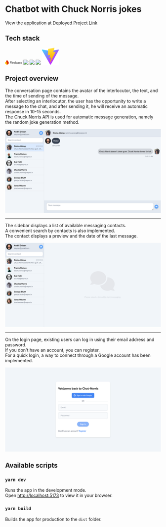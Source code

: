 # Chatbot with Chuck Norris jokes

View the application at [Deployed Project Link](https://chat-norris.vercel.app/)

## Tech stack

<div>
<img width="55" src="https://raw.githubusercontent.com/gilbarbara/logos/master/logos/firebase.svg"/>
<img width="55" src="https://raw.githubusercontent.com/gilbarbara/logos/master/logos/typescript-icon.svg"/>
<img width="55" src="https://raw.githubusercontent.com/gilbarbara/logos/master/logos/react.svg"/>
<img width="55" src="https://raw.githubusercontent.com/gilbarbara/logos/master/logos/tailwindcss-icon.svg"/>
<img width="55" src="./public/vite.svg"/>
</div>

## Project overview

The conversation page contains the avatar of the interlocutor, the text, and the time of sending of the message.\
After selecting an interlocutor, the user has the opportunity to write a message to the chat, and after sending it, he will receive an automatic response in 10-15 seconds.\
[The Chuck Norris API](https://api.chucknorris.io) is used for automatic message generation, namely the random joke generation method.

![chat-norris chat page](./screens/chat-page.png)

***

The sidebar displays a list of available messaging contacts.\
A convenient search by contacts is also implemented.\
The contact displays a preview and the date of the last message.

![chat-norris home page](./screens/home-page.png)

***

On the login page, existing users can log in using their email address and password.\
If you don't have an account, you can register.\
For a quick login, a way to connect through a Google account has been implemented.

![chat-norris login page](./screens/login-page.png)

## Available scripts

### `yarn dev`

Runs the app in the development mode.\
Open [http://localhost:5173](http://localhost:5173) to view it in your browser.

### `yarn build`

Builds the app for production to the `dist` folder.

